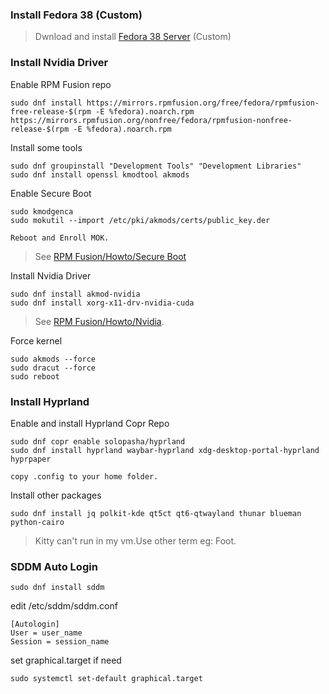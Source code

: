 ### Install Fedora 38 (Custom) 
>Dwnload and install [Fedora 38 Server](https://fedoraproject.org/server/download) (Custom)
### Install Nvidia Driver
Enable RPM Fusion repo
```
sudo dnf install https://mirrors.rpmfusion.org/free/fedora/rpmfusion-free-release-$(rpm -E %fedora).noarch.rpm https://mirrors.rpmfusion.org/nonfree/fedora/rpmfusion-nonfree-release-$(rpm -E %fedora).noarch.rpm
```
Install some tools
```
sudo dnf groupinstall "Development Tools" "Development Libraries"
sudo dnf install openssl kmodtool akmods
```
Enable Secure Boot
```
sudo kmodgenca
sudo mokutil --import /etc/pki/akmods/certs/public_key.der
```
`Reboot and Enroll MOK.`
>See [RPM Fusion/Howto/Secure Boot](https://rpmfusion.org/Howto/Secure%20Boot?highlight=%28%5CbCategoryHowto%5Cb%29)

Install Nvidia Driver
```
sudo dnf install akmod-nvidia
sudo dnf install xorg-x11-drv-nvidia-cuda
```
>See [RPM Fusion/Howto/Nvidia](https://rpmfusion.org/Howto/NVIDIA?highlight=%28%5CbCategoryHowto%5Cb%29).

Force kernel
```
sudo akmods --force
sudo dracut --force
sudo reboot
```

### Install Hyprland
Enable and install Hyprland Copr Repo
```
sudo dnf copr enable solopasha/hyprland
sudo dnf install hyprland waybar-hyprland xdg-desktop-portal-hyprland hyprpaper
```
`copy .config to your home folder.`

Install other packages
```
sudo dnf install jq polkit-kde qt5ct qt6-qtwayland thunar blueman python-cairo
```
>Kitty can't run in my vm.Use other term eg: Foot.

### SDDM Auto Login
```
sudo dnf install sddm
```
edit /etc/sddm/sddm.conf
```
[Autologin]
User = user_name
Session = session_name
```
set graphical.target if need
```
sudo systemctl set-default graphical.target
```